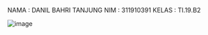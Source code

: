 NAMA : DANIL BAHRI TANJUNG
NIM : 311910391
KELAS : TI.19.B2

![image](https://user-images.githubusercontent.com/81598231/121070659-2f57cf00-c7f9-11eb-8e34-6fbdb715e25c.png)
